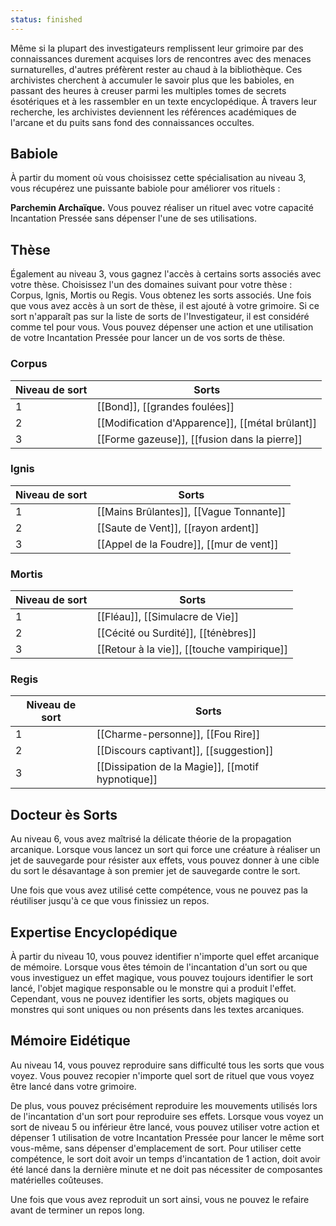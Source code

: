 ```yaml
---
status: finished
---
```

Même si la plupart des investigateurs remplissent leur grimoire par des connaissances durement acquises lors de rencontres avec des menaces surnaturelles, d'autres préfèrent rester au chaud à la bibliothèque. Ces archivistes cherchent à accumuler le savoir plus que les babioles, en passant des heures à creuser parmi les multiples tomes de secrets ésotériques et à les rassembler en un texte encyclopédique. À travers leur recherche, les archivistes deviennent les références académiques de l'arcane et du puits sans fond des connaissances occultes.

## Babiole

À partir du moment où vous choisissez cette spécialisation au niveau 3, vous récupérez une puissante babiole pour améliorer vos rituels : 

**Parchemin Archaïque.** Vous pouvez réaliser un rituel avec votre capacité Incantation Pressée sans dépenser l'une de ses utilisations.

## Thèse

Également au niveau 3, vous gagnez l'accès à certains sorts associés avec votre thèse. Choisissez l'un des domaines suivant pour votre thèse : Corpus, Ignis, Mortis ou Regis. Vous obtenez les sorts associés. Une fois que vous avez accès à un sort de thèse, il est ajouté à votre grimoire. Si ce sort n'apparaît pas sur la liste de sorts de l'Investigateur, il est considéré comme tel pour vous. Vous pouvez dépenser une action et une utilisation de votre Incantation Pressée pour lancer un de vos sorts de thèse.

### Corpus

| Niveau de sort | Sorts |
| -------------- | ----- |
| 1 | [[Bond]], [[grandes foulées]] |
| 2 | [[Modification d'Apparence]], [[métal brûlant]] |
| 3 | [[Forme gazeuse]], [[fusion dans la pierre]] |

### Ignis

| Niveau de sort | Sorts                                   |
| -------------- | --------------------------------------- |
| 1              | [[Mains Brûlantes]], [[Vague Tonnante]] |
| 2              | [[Saute de Vent]], [[rayon ardent]]     |
| 3              | [[Appel de la Foudre]], [[mur de vent]] |

### Mortis

| Niveau de sort | Sorts                                      |
| -------------- | ------------------------------------------ |
| 1              | [[Fléau]], [[Simulacre de Vie]]            |
| 2              | [[Cécité ou Surdité]], [[ténèbres]]        |
| 3              | [[Retour à la vie]], [[touche vampirique]] |

### Regis


| Niveau de sort | Sorts |
| -------------- | ----- |
| 1 | [[Charme-personne]], [[Fou Rire]] |
| 2 | [[Discours captivant]], [[suggestion]] |
| 3 | [[Dissipation de la Magie]], [[motif hypnotique]] |

## Docteur ès Sorts

Au niveau 6, vous avez maîtrisé la délicate théorie de la propagation arcanique. Lorsque vous lancez un sort qui force une créature à réaliser un jet de sauvegarde pour résister aux effets, vous pouvez donner à une cible du sort le désavantage à son premier jet de sauvegarde contre le sort.

Une fois que vous avez utilisé cette compétence, vous ne pouvez pas la réutiliser jusqu'à ce que vous finissiez un repos.

## Expertise Encyclopédique

À partir du niveau 10, vous pouvez identifier n'importe quel effet arcanique de mémoire. Lorsque vous êtes témoin de l'incantation d'un sort ou que vous investiguez un effet magique, vous pouvez toujours identifier le sort lancé, l'objet magique responsable ou le monstre qui a produit l'effet. Cependant, vous ne pouvez identifier les sorts, objets magiques ou monstres qui sont uniques ou non présents dans les textes arcaniques.

## Mémoire Eidétique

Au niveau 14, vous pouvez reproduire sans difficulté tous les sorts que vous voyez. Vous pouvez recopier n'importe quel sort de rituel que vous voyez être lancé dans votre grimoire.

De plus, vous pouvez précisément reproduire les mouvements utilisés lors de l'incantation d'un sort pour reproduire ses effets. Lorsque vous voyez un sort de niveau 5 ou inférieur être lancé, vous pouvez utiliser votre action et dépenser 1 utilisation de votre Incantation Pressée pour lancer le même sort vous-même, sans dépenser d'emplacement de sort. Pour utiliser cette compétence, le sort doit avoir un temps d'incantation de 1 action, doit avoir été lancé dans la dernière minute et ne doit pas nécessiter de composantes matérielles coûteuses.

Une fois que vous avez reproduit un sort ainsi, vous ne pouvez le refaire avant de terminer un repos long.
